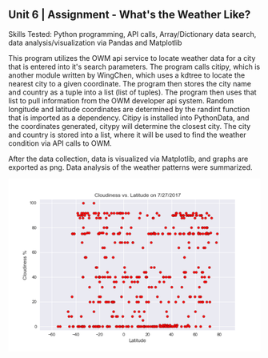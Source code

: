 ## Unit 6 | Assignment - What's the Weather Like?

Skills Tested: Python programming, API calls, Array/Dictionary data search, data analysis/visualization via Pandas and Matplotlib

This program utilizes the OWM api service to locate weather data for a city that is entered into it's search parameters.  The program calls citipy, which is another module written by WingChen, which uses a kdtree to locate the nearest city to a given coordinate.  The program then stores the city name and country as a tuple into a list (list of tuples).  The program then uses that list to pull information from the OWM developer api system.  Random longitude and latitude coordinates are determined by the randint function that is imported as a dependency.  Citipy is installed into PythonData, and the coordinates generated, citypy will determine the closest city.  The city and country is stored into a list, where it will be used to find the weather condition via API calls to OWM.  

After the data collection, data is visualized via Matplotlib, and graphs are exported as png.  Data analysis of the weather patterns were summarized.



![](/Cloudiness_vs_Latitude.png)
